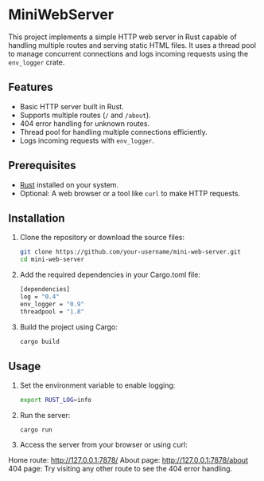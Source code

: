 # MiniWebServer

This project implements a simple HTTP web server in Rust capable of handling multiple routes and serving static HTML files. It uses a thread pool to manage concurrent connections and logs incoming requests using the `env_logger` crate.

## Features

- Basic HTTP server built in Rust.
- Supports multiple routes (`/` and `/about`).
- 404 error handling for unknown routes.
- Thread pool for handling multiple connections efficiently.
- Logs incoming requests with `env_logger`.

## Prerequisites

- [Rust](https://www.rust-lang.org/tools/install) installed on your system.
- Optional: A web browser or a tool like `curl` to make HTTP requests.

## Installation

1. Clone the repository or download the source files:

   ```bash
   git clone https://github.com/your-username/mini-web-server.git
   cd mini-web-server

   ```

2. Add the required dependencies in your Cargo.toml file:

   ```bash
   [dependencies]
   log = "0.4"
   env_logger = "0.9"
   threadpool = "1.8"
   ```

3. Build the project using Cargo:

   ```bash
   cargo build
   ```

## Usage

1. Set the environment variable to enable logging:

   ```bash
   export RUST_LOG=info
   ```

2. Run the server:

   ```
   cargo run
   ```

3. Access the server from your browser or using curl:

Home route: http://127.0.0.1:7878/
About page: http://127.0.0.1:7878/about
404 page: Try visiting any other route to see the 404 error handling.
